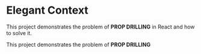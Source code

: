 # Elegant Context

This project demonstrates the problem of <b>PROP DRILLING</b> in React and how to solve it.

This project demonstrates the problem of <b>PROP DRILLING